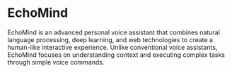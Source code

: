 # EchoMind
EchoMind is an advanced personal voice assistant that combines natural language processing, deep learning, and web technologies to create a human-like interactive experience. Unlike conventional voice assistants, EchoMind focuses on understanding context and executing complex tasks through simple voice commands.
